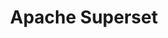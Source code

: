---
codehost: https://github.com/apache/incubator-superset
logohandle: apache_superset
sort: superset
tags:
- apache
- reporting
title: Apache Superset
website: https://superset.incubator.apache.org/index.html
---